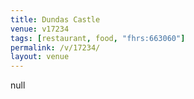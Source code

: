 ```yaml
---
title: Dundas Castle
venue: v17234
tags: [restaurant, food, "fhrs:663060"]
permalink: /v/17234/
layout: venue
---
```

null
